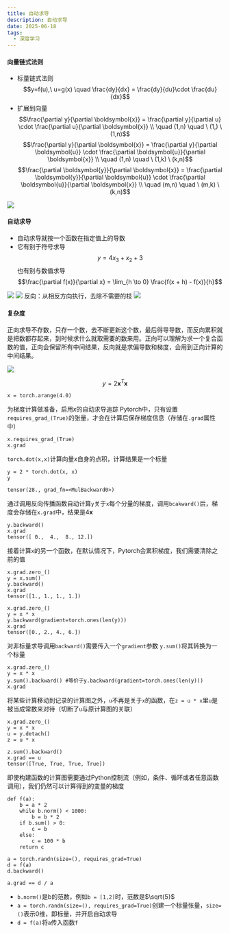 ```yaml
---
title: 自动求导
description: 自动求导
date: 2025-06-18
tags:
  - 深度学习
---
```


#### 向量链式法则
* 标量链式法则
$$y=f(u),\ u=g(x) \quad \frac{dy}{dx} = \frac{dy}{du}\cdot \frac{du}{dx}$$
* 扩展到向量
$$\frac{\partial y}{\partial \boldsymbol{x}} = \frac{\partial y}{\partial u} \cdot \frac{\partial u}{\partial \boldsymbol{x}} \\
\quad (1,n) \quad \ (1,) \ (1,n)$$
$$\frac{\partial y}{\partial \boldsymbol{x}} = \frac{\partial y}{\partial \boldsymbol{u}} \cdot \frac{\partial \boldsymbol{u}}{\partial \boldsymbol{x}} \\
\quad (1,n) \quad \ (1,k) \ (k,n)$$
$$\frac{\partial \boldsymbol{y}}{\partial \boldsymbol{x}} = \frac{\partial \boldsymbol{y}}{\partial \boldsymbol{u}} \cdot \frac{\partial \boldsymbol{u}}{\partial \boldsymbol{x}} \\
\quad (m,n) \quad \ (m,k) \ (k,n)$$
<img src="/public/自动求导1.jpg">

#### 自动求导
* 自动求导就按一个函数在指定值上的导数
* 它有别于符号求导 $$y=4x_3+x_2+3$$
也有别与数值求导 $$\frac{\partial f(x)}{\partial x} = \lim_{h \to 0} \frac{f(x + h) - f(x)}{h}$$
<img src="/public/自动求导2.jpg">
<img src="/public/自动求导3.jpg">
反向：从相反方向执行，去除不需要的枝
<img src="/public/自动求导4.jpg">

#### 复杂度
正向求导不存数，只存一个数，去不断更新这个数，最后得导导数，而反向累积就是把数都存起来，到时候求什么就取需要的数来用。正向可以理解为求一个复合函数的值，正向会保留所有中间结果，反向就是求偏导数和梯度，会用到正向计算的中间结果。

<img src="/public/自动求导5.jpg">

$$y=2\boldsymbol{x}^T\boldsymbol{x}$$
```
x = torch.arange(4.0)
```
为梯度计算做准备，启用$x$的自动求导追踪
Pytorch中，只有设置`requires_grad_(True)`的张量，才会在计算后保存梯度信息（存储在`.grad`属性中）
```
x.requires_grad_(True)
x.grad
```
`torch.dot(x,x)`计算向量$x$自身的点积，计算结果是一个标量
```
y = 2 * torch.dot(x, x)
y
```

```
tensor(28., grad_fn=<MulBackward0>)
```
通过调用反向传播函数自动计算`y`关于`x`每个分量的梯度，调用`bcakward()`后，梯度会存储在`x.grad`中，结果是4$\boldsymbol{x}$
```
y.backward()
x.grad
tensor([ 0.,  4.,  8., 12.])
```
接着计算`x`的另一个函数，在默认情况下，Pytorch会累积梯度，我们需要清除之前的值
```
x.grad.zero_()
y = x.sum()
y.backward()
x.grad
tensor([1., 1., 1., 1.])
```
```
x.grad.zero_()
y = x * x
y.backward(gradient=torch.ones(len(y)))
x.grad
tensor([0., 2., 4., 6.])
```
对非标量求导调用`backward()`需要传入一个`gradient`参数
`y.sum()`将其转换为一个标量
```
x.grad.zero_()
y = x * x
y.sum().backward() #等价于y.backward(gradient=torch.ones(len(y)))
x.grad
```
将某些计算移动到记录的计算图之外，`u`不再是关于`x`的函数，在`z = u * x`里`u`是被当成常数来对待（切断了`u`与原计算图的关联）
```
x.grad.zero_()
y = x * x
u = y.detach()
z = u * x

z.sum().backward()
x.grad == u
tensor([True, True, True, True])
```
即使构建函数的计算图需要通过Python控制流（例如，条件、循环或者任意函数调用），我们仍然可以计算得到的变量的梯度

```
def f(a):
    b = a * 2
    while b.norm() < 1000:
        b = b * 2
    if b.sum() > 0:
        c = b
    else:
        c = 100 * b
    return c

a = torch.randn(size=(), requires_grad=True)
d = f(a)
d.backward()

a.grad == d / a
```
* `b.norm()`是b的范数，例如`b = [1,2]`时，范数是$\sqrt{5}$
* `a = torch.randn(size=(), requires_grad=True)`创建一个标量张量，`size=()`表示0维，即标量，并开启自动求导
* `d = f(a)`将`a`传入函数`f`



